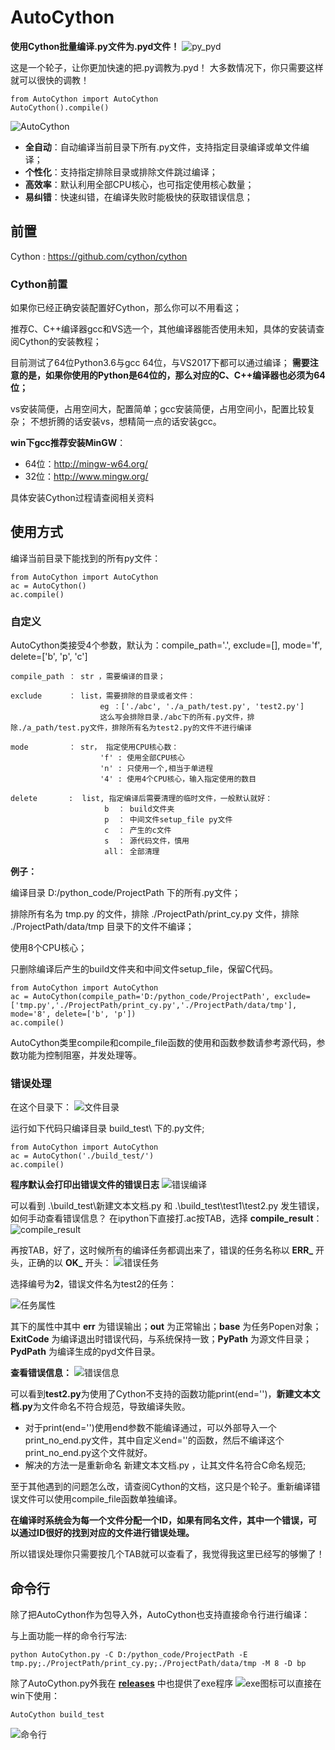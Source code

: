 AutoCython
==================
**使用Cython批量编译.py文件为.pyd文件！**
![py_pyd][1]

这是一个轮子，让你更加快速的把.py调教为.pyd！
大多数情况下，你只需要这样就可以很快的调教！

    from AutoCython import AutoCython
    AutoCython().compile()

![AutoCython][2]

* **全自动**：自动编译当前目录下所有.py文件，支持指定目录编译或单文件编译；
* **个性化**：支持指定排除目录或排除文件跳过编译；
* **高效率**：默认利用全部CPU核心，也可指定使用核心数量；
* **易纠错**：快速纠错，在编译失败时能极快的获取错误信息；

## 前置
Cython : https://github.com/cython/cython

### Cython前置
如果你已经正确安装配置好Cython，那么你可以不用看这；

推荐C、C++编译器gcc和VS选一个，其他编译器能否使用未知，具体的安装请查阅Cython的安装教程；

目前测试了64位Python3.6与gcc 64位，与VS2017下都可以通过编译；
**需要注意的是，如果你使用的Python是64位的，那么对应的C、C++编译器也必须为64位；**

vs安装简便，占用空间大，配置简单；gcc安装简便，占用空间小，配置比较复杂；
不想折腾的话安装vs，想精简一点的话安装gcc。

**win下gcc推荐安装MinGW**：
* 64位：http://mingw-w64.org/
* 32位：http://www.mingw.org/

具体安装Cython过程请查阅相关资料

## 使用方式
编译当前目录下能找到的所有py文件：

    from AutoCython import AutoCython
    ac = AutoCython()
    ac.compile()
### 自定义
AutoCython类接受4个参数，默认为：compile_path='.', exclude=[], mode='f', delete=['b', 'p', 'c']

    compile_path ： str ，需要编译的目录；

    exclude      ： list，需要排除的目录或者文件：
                        eg ：['./abc', './a_path/test.py', 'test2.py']
                        这么写会排除目录./abc下的所有.py文件，排除./a_path/test.py文件，排除所有名为test2.py的文件不进行编译

    mode         ： str， 指定使用CPU核心数：
                        'f' : 使用全部CPU核心
                        'n' : 只使用一个,相当于单进程
                        '4' : 使用4个CPU核心，输入指定使用的数目

    delete       :  list, 指定编译后需要清理的临时文件，一般默认就好：
                         b  ： build文件夹
                         p  ： 中间文件setup_file py文件
                         c  ： 产生的c文件
                         s  ： 源代码文件，慎用
                         all： 全部清理

**例子：**

编译目录 D:/python_code/ProjectPath 下的所有.py文件；

排除所有名为 tmp.py 的文件，排除 ./ProjectPath/print_cy.py 文件，排除 ./ProjectPath/data/tmp 目录下的文件不编译；

使用8个CPU核心；

只删除编译后产生的build文件夹和中间文件setup_file，保留C代码。

    from AutoCython import AutoCython
    ac = AutoCython(compile_path='D:/python_code/ProjectPath', exclude=['tmp.py','./ProjectPath/print_cy.py','./ProjectPath/data/tmp'], mode='8', delete=['b', 'p'])
    ac.compile()

AutoCython类里compile和compile_file函数的使用和函数参数请参考源代码，参数功能为控制阻塞，并发处理等。

### 错误处理
在这个目录下：
![文件目录][3]

运行如下代码只编译目录 build_test\ 下的.py文件;

    from AutoCython import AutoCython
    ac = AutoCython('./build_test/')
    ac.compile()

**程序默认会打印出错误文件的错误日志**
![错误编译][4]

可以看到 .\build_test\新建文本文档.py 和 .\build_test\test1\test2.py 发生错误，如何手动查看错误信息？
在ipython下直接打.ac按TAB，选择 **compile_result**：
![compile_result][5]

再按TAB，好了，这时候所有的编译任务都调出来了，错误的任务名称以 **ERR_** 开头，正确的以 **OK_** 开头：
![错误任务][6]

选择编号为**2**，错误文件名为test2的任务：

![任务属性][7]

其下的属性中其中 **err** 为错误输出；**out** 为正常输出；**base** 为任务Popen对象；**ExitCode** 为编译退出时错误代码，与系统保持一致；**PyPath** 为源文件目录；**PydPath** 为编译生成的pyd文件目录。


**查看错误信息：**
![错误信息][8]

可以看到**test2.py**为使用了Cython不支持的函数功能print(end='')，**新建文本文档.py**为文件命名不符合规范，导致编译失败。

 - 对于print(end='')使用end参数不能编译通过，可以外部导入一个print_no_end.py文件，其中自定义end=''的函数，然后不编译这个print_no_end.py这个文件就好。
 - 解决的方法一是重新命名 新建文本文档.py ，让其文件名符合C命名规范;

至于其他遇到的问题怎么改，请查阅Cython的文档，这只是个轮子。重新编译错误文件可以使用compile_file函数单独编译。

**在编译时系统会为每一个文件分配一个ID，如果有同名文件，其中一个错误，可以通过ID很好的找到对应的文件进行错误处理。**

所以错误处理你只需要按几个TAB就可以查看了，我觉得我这里已经写的够懒了！


## 命令行
除了把AutoCython作为包导入外，AutoCython也支持直接命令行进行编译：

与上面功能一样的命令行写法:

    python AutoCython.py -C D:/python_code/ProjectPath -E tmp.py;./ProjectPath/print_cy.py;./ProjectPath/data/tmp -M 8 -D bp

除了AutoCython.py外我在 **[releases][9]** 中也提供了exe程序 ![exe图标][10]可以直接在win下使用：

    AutoCython build_test

![命令行][11]


  [1]: https://ws3.sinaimg.cn/large/8253c4ddly1fzj3wzhaeaj20xc0njav8.jpg
  [2]: https://ws2.sinaimg.cn/large/8253c4ddly1fziy5tgpw2j21740pr7wh.jpg
  [3]: https://ws4.sinaimg.cn/large/8253c4ddly1fzgmw57xpuj21740prkjl.jpg
  [4]: https://ws2.sinaimg.cn/large/8253c4ddly1fzixse4vw9j21740prb29.jpg
  [5]: https://ws4.sinaimg.cn/large/8253c4ddly1fziyae76u4j20jy02iq4d.jpg
  [6]: https://ws2.sinaimg.cn/large/8253c4ddly1fziybwsx9oj20je02iq4f.jpg
  [7]: https://ws2.sinaimg.cn/large/8253c4ddly1fziyeaaqosj20e002imy5.jpg
  [8]: https://ws2.sinaimg.cn/large/8253c4ddly1fziygp52y3j21740prb29.jpg
  [9]: https://github.com/EVA-JianJun/AutoCython/releases
  [10]: https://ws2.sinaimg.cn/large/8253c4ddly1fziyi8nmofj203c03cq32.jpg
  [11]: https://ws2.sinaimg.cn/large/8253c4ddly1fzhe4nnwwgj21740pr7wh.jpg